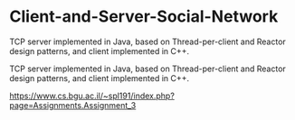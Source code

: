 # Client-and-Server-Social-Network
TCP server implemented in Java, based on Thread-per-client and Reactor design patterns, and client implemented in C++.


TCP server implemented in Java, based on Thread-per-client and Reactor design patterns, and client implemented in C++.

https://www.cs.bgu.ac.il/~spl191/index.php?page=Assignments.Assignment_3
